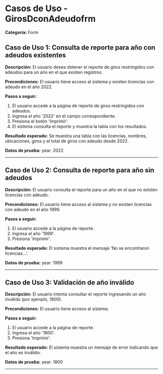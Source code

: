 # Casos de Uso - GirosDconAdeudofrm

**Categoría:** Form

## Caso de Uso 1: Consulta de reporte para año con adeudos existentes

**Descripción:** El usuario desea obtener el reporte de giros restringidos con adeudos para un año en el que existen registros.

**Precondiciones:**
El usuario tiene acceso al sistema y existen licencias con adeudo en el año 2022.

**Pasos a seguir:**
1. El usuario accede a la página de reporte de giros restringidos con adeudos.
2. Ingresa el año '2022' en el campo correspondiente.
3. Presiona el botón 'Imprimir'.
4. El sistema consulta el reporte y muestra la tabla con los resultados.

**Resultado esperado:**
Se muestra una tabla con las licencias, nombres, ubicaciones, giros y el total de giros con adeudo desde 2022.

**Datos de prueba:**
year: 2022

---

## Caso de Uso 2: Consulta de reporte para año sin adeudos

**Descripción:** El usuario consulta el reporte para un año en el que no existen licencias con adeudo.

**Precondiciones:**
El usuario tiene acceso al sistema y no existen licencias con adeudo en el año 1999.

**Pasos a seguir:**
1. El usuario accede a la página de reporte.
2. Ingresa el año '1999'.
3. Presiona 'Imprimir'.

**Resultado esperado:**
El sistema muestra el mensaje 'No se encontraron licencias...'.

**Datos de prueba:**
year: 1999

---

## Caso de Uso 3: Validación de año inválido

**Descripción:** El usuario intenta consultar el reporte ingresando un año inválido (por ejemplo, 1800).

**Precondiciones:**
El usuario tiene acceso al sistema.

**Pasos a seguir:**
1. El usuario accede a la página de reporte.
2. Ingresa el año '1800'.
3. Presiona 'Imprimir'.

**Resultado esperado:**
El sistema muestra un mensaje de error indicando que el año es inválido.

**Datos de prueba:**
year: 1800

---

